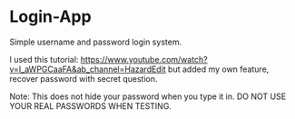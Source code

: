 # Login-App
Simple username and password login system.

I used this tutorial: https://www.youtube.com/watch?v=I_aWPGCaaFA&ab_channel=HazardEdit
but added my own feature, recover password with secret question. 

Note: This does not hide your password when you type it in. DO NOT USE YOUR REAL PASSWORDS WHEN TESTING.
